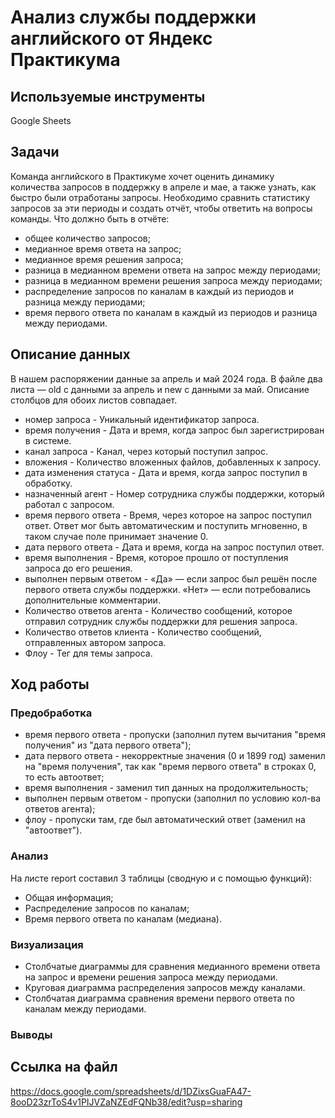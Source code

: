 # Анализ службы поддержки английского от Яндекс Практикума
## Используемые инструменты
Google Sheets
## Задачи
Команда английского в Практикуме хочет оценить динамику количества запросов в поддержку в апреле и мае, а также узнать, как быстро были отработаны запросы. Необходимо сравнить статистику запросов за эти периоды и создать отчёт, чтобы ответить на вопросы команды. Что должно быть в отчёте:
- общее количество запросов;
- медианное время ответа на запрос;
- медианное время решения запроса;
- разница в медианном времени ответа на запрос между периодами;
- разница в медианном времени решения запроса между периодами;
- распределение запросов по каналам в каждый из периодов и разница между периодами;
- время первого ответа по каналам в каждый из периодов и разница между периодами.
  
## Описание данных
В нашем распоряжении данные за апрель и май 2024 года. В файле два листа — old с данными за апрель и new с данными за май. Описание столбцов для обоих листов совпадает.
- номер запроса - Уникальный идентификатор запроса.
- время получения - Дата и время, когда запрос был зарегистрирован в системе.
- канал запроса - Канал, через который поступил запрос.
- вложения - Количество вложенных файлов, добавленных к запросу.
- дата изменения статуса - Дата и время, когда запрос поступил в обработку.
- назначенный агент - Номер сотрудника службы поддержки, который работал с запросом.
- время первого ответа - Время, через которое на запрос поступил ответ. Ответ мог быть автоматическим и поступить мгновенно, в таком случае поле принимает значение 0.
- дата первого ответа - Дата и время, когда на запрос поступил ответ.
- время выполнения - Время, которое прошло от поступления запроса до его решения.
- выполнен первым ответом - «Да» — если запрос был решён после первого ответа службы поддержки. «Нет» — если потребовались дополнительные комментарии.
- Количество ответов агента - Количество сообщений, которое отправил сотрудник службы поддержки для решения запроса.
- Количество ответов клиента - Количество сообщений, отправленных автором запроса.
- Флоу - Тег для темы запроса.


## Ход работы
### Предобработка
- время первого ответа - пропуски (заполнил путем вычитания "время получения" из "дата первого ответа");
- дата первого ответа - некорректные значения (0 и 1899 год) заменил на "время получения", так как "время первого ответа" в строках 0, то есть автоответ;
- время выполнения - заменил тип данных на продолжительность;
- выполнен первым ответом - пропуски (заполнил по условию кол-ва ответов агента);
- флоу - пропуски там, где был автоматический ответ (заменил на "автоответ").
### Анализ
На листе report составил 3 таблицы (сводную и с помощью функций):
- Общая информация;
- Распределение запросов по каналам;
- Время первого ответа по каналам (медиана).
### Визуализация
- Столбчатые диаграммы для сравнения медианного времени ответа на запрос и времени решения запроса между периодами.
- Круговая диаграмма распределения запросов между каналами.
- Столбчатая диаграмма сравнения времени первого ответа по каналам между периодами.
### Выводы

## Ссылка на файл
https://docs.google.com/spreadsheets/d/1DZixsGuaFA47-8ooD23zrToS4v1PIJVZaNZEdFQNb38/edit?usp=sharing

